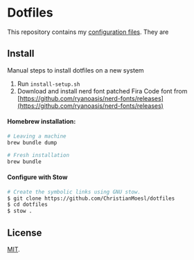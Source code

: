 # Dotfiles
This repository contains my [configuration files](http://dotfiles.github.io). They are 

## Install
Manual steps to install dotfiles on a new system

1. Run `install-setup.sh`
2. Download and install nerd font patched Fira Code font from [https://github.com/ryanoasis/nerd-fonts/releases](https://github.com/ryanoasis/nerd-fonts/releases)


#### Homebrew installation:
```bash
# Leaving a machine
brew bundle dump

# Fresh installation
brew bundle
```

#### Configure with Stow
```bash
# Create the symbolic links using GNU stow.
$ git clone https://github.com/ChristianMoesl/dotfiles
$ cd dotfiles
$ stow .
```

License
-------

[MIT](http://opensource.org/licenses/MIT).
